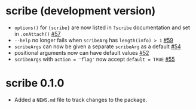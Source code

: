 # scribe (development version)

* `options()` for `{scribe}` are now listed in `?scribe` documentation and set in `.onAttach()` [#57](https://github.com/jmbarbone/scribe/issues/57)
* `--help` no longer fails when `scribeArg` has `length(info) > 1` [#59](https://github.com/jmbarbone/scribe/issues/59)
* `scribeArgs` can now be given a separate `scribeArg` as a default [#54](https://github.com/jmbarbone/scribe/issues/54)
* positional arguments now can have default values [#52](https://github.com/jmbarbone/scribe/issues/52)
* `scribeArgs` with `action = 'flag'` now accept `default = TRUE` [#55](https://github.com/jmbarbone/scribe/issues/55)

# scribe 0.1.0

* Added a `NEWS.md` file to track changes to the package.
